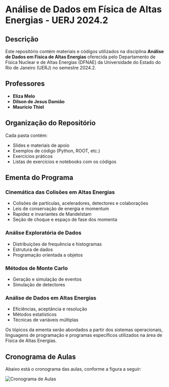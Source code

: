 # Análise de Dados em Física de Altas Energias - UERJ 2024.2

## Descrição

Este repositório contém materiais e códigos utilizados na disciplina **Análise de Dados em Física de Altas Energias** oferecida pelo Departamento de Física Nuclear e de Altas Energias (DFNAE) da Universidade do Estado do Rio de Janeiro (UERJ) no semestre 2024.2.

## Professores

- **Eliza Melo**
- **Dilson de Jesus Damião**
- **Maurício Thiel**

## Organização do Repositório

Cada pasta contém:
- Slides e materiais de apoio
- Exemplos de código (Python, ROOT, etc.)
- Exercícios práticos
- Listas de exercícios e notebooks com os códigos

## Ementa do Programa

### Cinemática das Colisões em Altas Energias
- Colisões de partículas, aceleradores, detectores e colaborações
- Leis de conservação de energia e momentum
- Rapidez e invariantes de Mandelstam
- Seção de choque e espaço de fase dos momenta

### Análise Exploratória de Dados
- Distribuições de frequência e histogramas
- Estrutura de dados
- Programação orientada a objetos

### Métodos de Monte Carlo
- Geração e simulação de eventos
- Simulação de detectores

### Análise de Dados em Altas Energias
- Eficiências, aceptância e resolução
- Métodos estatísticos
- Técnicas de variáveis múltiplas

Os tópicos da ementa serão abordados a partir dos sistemas operacionais, linguagens de programação e programas específicos utilizados na área de Física de Altas Energias.

## Cronograma de Aulas

Abaixo está o cronograma das aulas, conforme a figura a seguir:

![Cronograma de Aulas](path/para/a/imagem.png)

